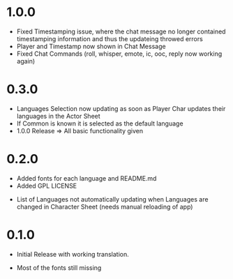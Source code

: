 # 1.0.0

+ Fixed Timestamping issue, where the chat message no longer contained timestamping information and thus the updateing throwed errors
+ Player and Timestamp now shown in Chat Message
+ Fixed Chat Commands (roll, whisper, emote, ic, ooc, reply now working again)

# 0.3.0

+ Languages Selection now updating as soon as Player Char updates their languages in the Actor Sheet
+ If Common is known it is selected as the default language
+ 1.0.0 Release => All basic functionality given 

# 0.2.0

+ Added fonts for each language and README.md
+ Added GPL LICENSE
- List of Languages not automatically updating when Languages are changed in Character Sheet (needs manual reloading of app)

# 0.1.0

+ Initial Release with working translation.
- Most of the fonts still missing